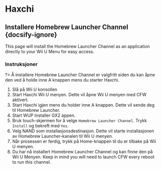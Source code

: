 # Haxchi

## Installere Homebrew Launcher Channel {docsify-ignore}

This page will install the Homebrew Launcher Channel as an application directly to your Wii U Menu for easy access.

### Instruksjoner

?> Å installere Homebrew Launcher Channel er valgfritt siden du kan åpne den ved å holde inne A knappen mens du starter Haxchi.

1. Slå på Wii U konsollen
1. Start Haxchi Wii U menyen. Dette vil åpne Wii U menyen med CFW aktivert.
1. Start Haxchi igjen mens du holder inne A knappen. Dette vil sende deg til Homebrew Launcher.
1. Start WUP Installer GX2 appen.
1. Bruk touch-skjermen for å velge `Homebrew Launcher Channel`. Trykk `Install` og bekreft med `Yes`.
1. Velg NAND som installasjonsdestinasjon. Dette vil starte installasjonen av Homebrew Launcher-kanalen til Wii U menyen.
1. Når prosessen er ferdig, trykk på Home-knappen til du er tilbake på Wii U menyen.
1. Du har nå installert Homebrew Launcher Channel og kan finne den på Wii U Menyen. Keep in mind you will need to launch CFW every reboot to run this channel.